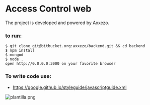 # Access Control web

The project is developed and powered by Axxezo.

### to run:
```
$ git clone git@bitbucket.org:axxezo/backend.git && cd backend
$ npm install
$ mongod
$ node .
open http://0.0.0.0:3000 on your favorite browser
```

### To write code use:
* https://google.github.io/styleguide/javascriptguide.xml

![plantilla.png](https://bitbucket.org/repo/7bbkby/images/3625128779-plantilla.png)
